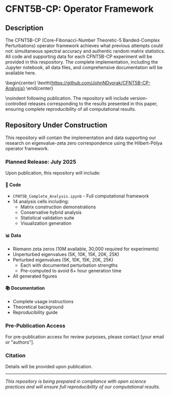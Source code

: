 # CFNT5B-CP: Operator Framework 

## Description
The CFNT5B-CP (Core-Fibonacci-Number Theoretic-5 Banded-Complex Perturbations) operator framework achieves what previous attempts could not: simultaneous spectral accuracy and authentic random matrix statistics.  All code and supporting data for each CFNT5B-CP experiment will be provided in this respository.  The complete implementation, including the Jupyter notebook, all data files, and comprehensive documentation will be available here.

\begin{center}
\texttt{https://github.com/JohnNDvorak/CFNT5B-CP-Analysis}
\end{center}

\noindent following publication. The repository will include version-controlled releases corresponding to the results presented in this paper, ensuring complete reproducibility of all computational results.   

## Repository Under Construction

This repository will contain the implementation and data supporting our research on eigenvalue-zeta zero correspondence using the Hilbert-Pólya operator framework.

### Planned Release: July 2025

Upon publication, this repository will include:

#### 📁 Code
- `CFNT5B_Complete_Analysis.ipynb` - Full computational framework
- 14 analysis cells including:
  - Matrix construction demonstrations
  - Conservative hybrid analysis
  - Statistical validation suite
  - Visualization generation

#### 📊 Data
- Riemann zeta zeros (10M available, 30,000 required for experiments)
- Unperturbed eigenvalues (5K, 10K, 15K, 20K, 25K)
- Perturbed eigenvalues (5K, 10K, 15K, 20K, 25K)
  - Each with documented perturbation strengths
  - Pre-computed to avoid 6+ hour generation time
- All generated figures

#### 📚 Documentation
- Complete usage instructions
- Theoretical background
- Reproducibility guide

### Pre-Publication Access
For pre-publication access for review purposes, please contact [your email or "authors"].

### Citation
Details will be provided upon publication.

---
*This repository is being prepared in compliance with open science practices and will ensure full reproducibility of our computational results.*
